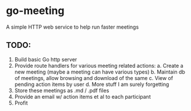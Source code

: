 # go-meeting

A simple HTTP web service to help run faster meetings

## TODO:

1. Build basic Go http server
2. Provide route handlers for various meeting related actions:
    a. Create a new meeting (maybe a meeting can have various types)
    b. Maintain db of meetings, allow browsing and download of the same 
    c. View of pending action items by user
    d. More stuff I am surely forgetting
3. Store these meetings as .md / .pdf files
4. Provide an email w/ action items et al to each participant
5. Profit
 



